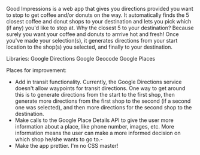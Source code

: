 Good Impressions is a web app that gives you directions provided you want to stop to get coffee and/or donuts on the way. It automatically finds the 5 closest coffee and donut shops to your destination and lets you pick which (if any) you'd like to stop at. Why the closest 5 to your destination? Because surely you want your coffee and donuts to arrrive hot and fresh! Once you've made your selection(s), it generates directions from your start location to the shop(s) you selected, and finally to your destination.

Libraries:
Google Directions
Google Geocode
Google Places

Places for improvement:
- Add in transit functionality. Currently, the Google Directions service doesn't allow waypoints for transit directions. One way to get around this is to generate directions from the start to the first shop, then generate more directions from the first shop to the second (if a second one was selected), and then more directions for the second shop to the destination.
- Make calls to the Google Place Details API to give the user more information about a place, like phone number, images, etc. More information means the user can make a more informed decision on which shop he/she wants to go to.-
- Make the app prettier. I'm no CSS master!

